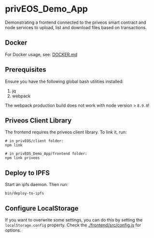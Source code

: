 # privEOS_Demo_App

Demonstrating a frontend connected to the priveos smart contract and node services to upload, list and download files based on transactions.

## Docker

For Docker usage, see: [DOCKER.md](DOCKER.md)

## Prerequisites

Ensure you have the following global bash utilities installed:

1. jq
1. webpack

The webpack production build does not work with node version > `8.9.0`!

## Priveos Client Library

The frontend requires the priveos client library. To link it, run:

```
# in privEOS/client folder:
npm link

# in privEOS_Demo_App/frontend folder:
npm link priveos
```

## Deploy to IPFS

Start an ipfs daemon. Then run:

```
bin/deploy-to-ipfs
```

## Configure LocalStorage

If you want to overwrite some settings, you can do this by setting the `localStorage.config` property. Check the [./frontend/src/config.js](./frontend/src/config.js) for options.